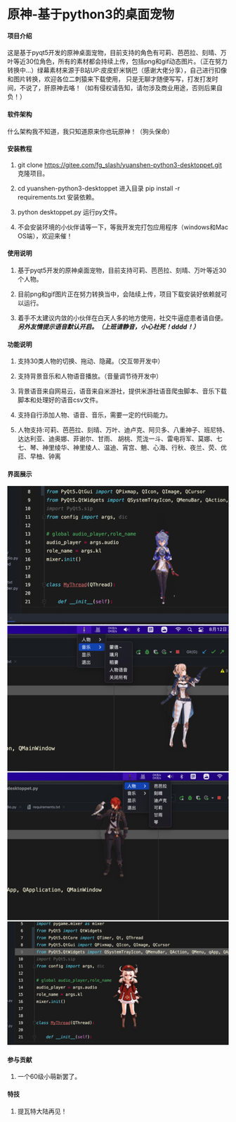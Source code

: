 # 原神-基于python3的桌面宠物


#### 项目介绍

这是基于pyqt5开发的原神桌面宠物，目前支持的角色有可莉、芭芭拉、刻晴、万叶等近30位角色，所有的素材都会持续上传，包括png和gif动态图片。（正在努力转换中...）绿幕素材来源于B站UP:皮皮虾米锅巴（感谢大佬分享），自己进行扣像和图片转换，欢迎各位二刺猿来下载使用， 只是无聊才随便写写，打发打发时间，不说了，肝原神去咯！（如有侵权请告知，请勿涉及商业用途，否则后果自负！）


#### 软件架构

什么架构我不知道，我只知道原来你也玩原神！（狗头保命）


#### 安装教程

1. git clone https://gitee.com/fg_slash/yuanshen-python3-desktoppet.git 克隆项目。

2. cd yuanshen-python3-desktoppet 进入目录 pip install -r requirements.txt 安装依赖。

3. python desktoppet.py 运行py文件。

4. 不会安装环境的小伙伴请等一下，等我开发完打包应用程序（windows和Mac OS端），欢迎来催！


#### 使用说明

1. 基于pyqt5开发的原神桌面宠物，目前支持可莉、芭芭拉、刻晴、万叶等近30个人物。

2. 目前png和gif图片正在努力转换当中，会陆续上传，项目下载安装好依赖就可以运行。

3. 着手不太建议内敛的小伙伴在白天人多的地方使用，社交牛逼症患者请自便。
*****另外友情提示语音默认开启。（上班请静音，小心社死！dddd！）*****


#### 功能说明

1. 支持30类人物的切换、拖动、隐藏。（交互带开发中）

2. 支持背景音乐和人物语音播放。（音量调节待开发中）

3. 背景语音来自网易云，语音来自米游社，提供米游社语音爬虫脚本、音乐下载脚本和处理好的语音csv文件。

4. 支持自行添加人物、语音、音乐，需要一定的代码能力。

5. 人物支持:可莉、芭芭拉、刻晴、万叶、迪卢克、阿贝多、八重神子、班尼特、达达利亚、迪奥娜、菲谢尔、甘雨、 胡桃、荒泷一斗、雷电将军、莫娜、七七、琴、神里绫华、神里绫人、温迪、宵宫、魈、心海、行秋、夜兰、荧、优菈、早柚、钟离


#### 界面展示

![1](img/1.png)
![2](img/2.png)
![3](img/3.png)
![4](img/4.png)


#### 参与贡献

1. 一个60级小萌新罢了。


#### 特技

1.  提瓦特大陆再见！
